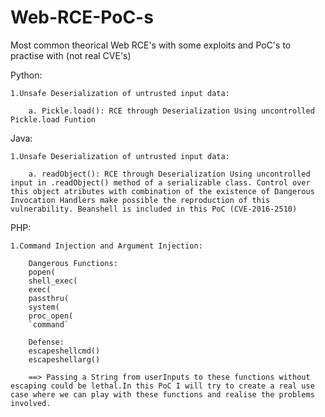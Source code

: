 # Web-RCE-PoC-s
Most common theorical Web RCE's with some exploits and PoC's to practise with (not real CVE's)


Python:


	1.Unsafe Deserialization of untrusted input data:

		a. Pickle.load(): RCE through Deserialization Using uncontrolled Pickle.load Funtion

Java:

	1.Unsafe Deserialization of untrusted input data:

		a. readObject(): RCE through Deserialization Using uncontrolled input in .readObject() method of a serializable class. Control over this object atributes with combination of the existence of Dangerous Invocation Handlers make possible the reproduction of this vulnerability. Beanshell is included in this PoC (CVE-2016-2510)

PHP:

	1.Command Injection and Argument Injection:

		Dangerous Functions:
		popen(
		shell_exec(
		exec(
		passthru(
		system(
		proc_open(
		`command`
					
		Defense:
		escapeshellcmd()
		escapeshellarg()

		==> Passing a String from userInputs to these functions without escaping could be lethal.In this PoC I will try to create a real use case where we can play with these functions and realise the problems involved.
	